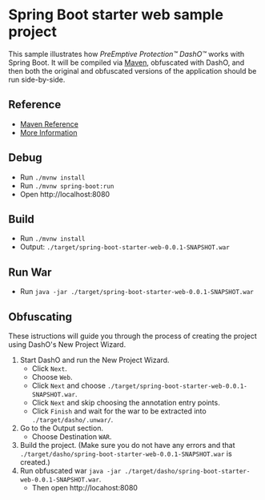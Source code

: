 # Spring Boot starter web sample project
This sample illustrates how _PreEmptive Protection™ DashO™_ works with Spring Boot.
It will be compiled via [Maven](https://docs.spring.io/spring-boot/docs/2.5.4/maven-plugin/reference/htmlsingle/), 
obfuscated with DashO, and then both the original and obfuscated versions of the application should be run side-by-side.

## Reference

* [Maven Reference](https://docs.spring.io/spring-boot/docs/2.5.4/maven-plugin/reference/htmlsingle/)
* [More Information](./HELP.md)

## Debug

* Run `./mvnw install`
* Run `./mvnw spring-boot:run`
* Open http://localhost:8080

## Build

* Run `./mvnw install`
* Output: `./target/spring-boot-starter-web-0.0.1-SNAPSHOT.war`

## Run War

* Run `java -jar ./target/spring-boot-starter-web-0.0.1-SNAPSHOT.war`

## Obfuscating
These istructions will guide you through the process of creating the project using DashO's New Project Wizard.

1. Start DashO and run the New Project Wizard.
    * Click `Next`.
    * Choose `Web`.
    * Click `Next` and choose `./target/spring-boot-starter-web-0.0.1-SNAPSHOT.war`.
    * Click `Next` and skip choosing the annotation entry points.
    * Click `Finish` and wait for the war to be extracted into `./target/dasho/.unwar/`.
2. Go to the Output section.
    *   Choose Destination `WAR`.
3. Build the project. (Make sure you do not have any errors and that `./target/dasho/spring-boot-starter-web-0.0.1-SNAPSHOT.war` is created.)
4. Run obfuscated war `java -jar ./target/dasho/spring-boot-starter-web-0.0.1-SNAPSHOT.war`.
    * Then open http://locahost:8080
